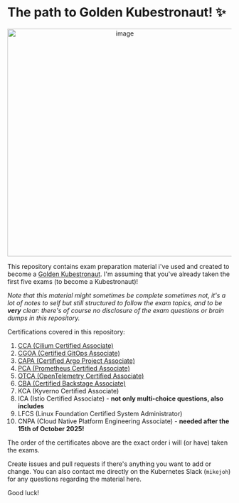 # The path to Golden Kubestronaut! ✨

<p align="center">
<img width="512" height="512" alt="image" src="https://github.com/user-attachments/assets/7ce3b701-0fb7-4565-b5a1-acda87aa7bd4" />
</p>

This repository contains exam preparation material i've used and created to become a [Golden Kubestronaut](https://training.linuxfoundation.org/resources/kubestronaut-program/). I'm assuming that you've already taken the first five exams (to become a Kubestronaut)!

_Note that this material might sometimes be complete sometimes not, it's a lot of notes to self but still structured to follow the exam topics, and to be **very** clear: there's of course no disclosure of the exam questions or brain dumps in this repository._

Certifications covered in this repository:

1. [CCA (Cilium Certified Associate)](CCA/README.md)
2. [CGOA (Certified GitOps Associate)](CGOA/README.md)
3. [CAPA (Certified Argo Project Associate)](CAPA/README.md)
4. [PCA (Prometheus Certified Associate)](PCA/README.md)
5. [OTCA (OpenTelemetry Certified Associate)](OTCA/README.md)
6. [CBA (Certified Backstage Associate)](CBA/README.md)
7. KCA (Kyverno Certified Associate)
8. ICA (Istio Certified Associate) - **not only multi-choice questions, also includes**
9. LFCS (Linux Foundation Certified System Administrator)
10. CNPA (Cloud Native Platform Engineering Associate) - **needed after the 15th of October 2025!**

The order of the certificates above are the exact order i will (or have) taken the exams.

Create issues and pull requests if there's anything you want to add or change. You can also contact me directly on the Kubernetes Slack (`mikejoh`) for any questions regarding the material here.

Good luck!
